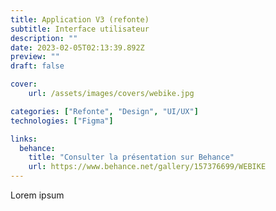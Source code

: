 ```yaml
---
title: Application V3 (refonte)
subtitle: Interface utilisateur
description: ""
date: 2023-02-05T02:13:39.892Z
preview: ""
draft: false

cover:
    url: /assets/images/covers/webike.jpg

categories: ["Refonte", "Design", "UI/UX"]
technologies: ["Figma"]

links:
  behance:
    title: "Consulter la présentation sur Behance"
    url: https://www.behance.net/gallery/157376699/WEBIKE
---
```


Lorem ipsum
